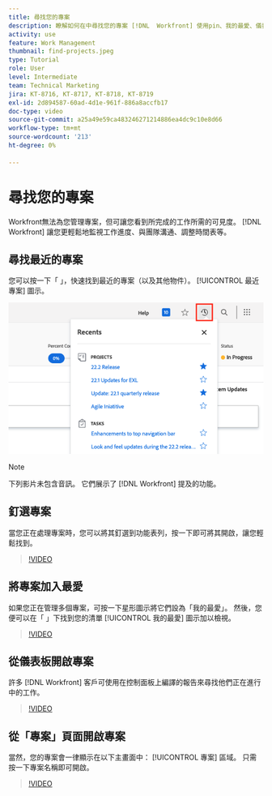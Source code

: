 ```yaml
---
title: 尋找您的專案
description: 瞭解如何在中尋找您的專案 [!DNL  Workfront] 使用pin、我的最愛、儀表板和 [!UICONTROL 專案] 頁面。
activity: use
feature: Work Management
thumbnail: find-projects.jpeg
type: Tutorial
role: User
level: Intermediate
team: Technical Marketing
jira: KT-8716, KT-8717, KT-8718, KT-8719
exl-id: 2d894587-60ad-4d1e-961f-886a8accfb17
doc-type: video
source-git-commit: a25a49e59ca483246271214886ea4dc9c10e8d66
workflow-type: tm+mt
source-wordcount: '213'
ht-degree: 0%

---
```


# 尋找您的專案

Workfront無法為您管理專案，但可讓您看到所完成的工作所需的可見度。 [!DNL Workfront] 讓您更輕鬆地監視工作進度、與團隊溝通、調整時間表等。

<!---
In this section, you will learn how to:

Find your projects in [!DNL Workfront]
Make your project visible to stakeholders
Find project communications
Use [!DNL Workfront] features when reviewing the task list to monitor project progress
--->

## 尋找最近的專案

您可以按一下「 」，快速找到最近的專案（以及其他物件）。 [!UICONTROL 最近專案] 圖示。

![[!UICONTROL 狀態] 專案標題中展開的欄位](assets/recents.png)

>[!NOTE]
>
>下列影片未包含音訊。 它們展示了 [!DNL Workfront] 提及的功能。

## 釘選專案

當您正在處理專案時，您可以將其釘選到功能表列，按一下即可將其開啟，讓您輕鬆找到。

>[!VIDEO](https://video.tv.adobe.com/v/335038/?quality=12&learn=on)

## 將專案加入最愛

如果您正在管理多個專案，可按一下星形圖示將它們設為「我的最愛」。 然後，您便可以在「 」下找到您的清單 [!UICONTROL 我的最愛] 圖示加以檢視。

>[!VIDEO](https://video.tv.adobe.com/v/335039/?quality=12&learn=on)


## 從儀表板開啟專案

許多 [!DNL Workfront] 客戶可使用在控制面板上編譯的報告來尋找他們正在進行中的工作。

>[!VIDEO](https://video.tv.adobe.com/v/335041/?quality=12&learn=on)


## 從「專案」頁面開啟專案

當然，您的專案會一律顯示在以下主畫面中： [!UICONTROL 專案] 區域。 只需按一下專案名稱即可開啟。

>[!VIDEO](https://video.tv.adobe.com/v/335040/?quality=12&learn=on)
